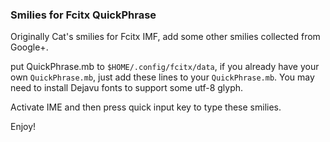 ### Smilies for Fcitx QuickPhrase

Originally Cat's smilies for Fcitx IMF, add some other smilies collected from Google+.

put QuickPhrase.mb to `$HOME/.config/fcitx/data`, if you already have your own `QuickPhrase.mb`, just add these lines to your `QuickPhrase.mb`. You may need to install Dejavu fonts to support some utf-8 glyph.

Activate IME and then press quick input key to type these smilies.

Enjoy!
